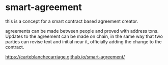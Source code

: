 # smart-agreement

this is a concept for a smart contract based agreement creator. 

agreements can be made between people and proved with address txns. Updates to the agreement can be made on chain, in the same way that two parties can revise text and initial near it, officially adding the change to the contract.
 
 https://carteblanchecarriage.github.io/smart-agreement/
